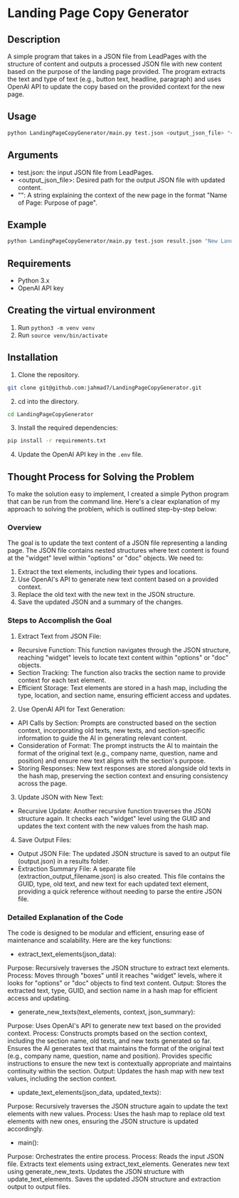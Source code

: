 # Landing Page Copy Generator

## Description

A simple program that takes in a JSON file from LeadPages with the structure of content and outputs a processed JSON file with new content based on the purpose of the landing page provided. The program extracts the text and type of text (e.g., button text, headline, paragraph) and uses OpenAI API to update the copy based on the provided context for the new page.

## Usage

```bash
python LandingPageCopyGenerator/main.py test.json <output_json_file> "<Name of Page: Purpose of page>"
```

## Arguments

- test.json: the input JSON file from LeadPages.
- <output_json_file>: Desired path for the output JSON file with updated content.
- "<Name of Page: Purpose of page>": A string explaining the context of the new page in the format "Name of Page: Purpose of page".

## Example

```bash
python LandingPageCopyGenerator/main.py test.json result.json "New Landing Page: Promoting a Summer Sale"
```

## Requirements

- Python 3.x
- OpenAI API key

## Creating the virtual environment

1. Run `python3 -m venv venv`
2. Run `source venv/bin/activate`


## Installation

1. Clone the repository.

```bash
git clone git@github.com:jahmad7/LandingPageCopyGenerator.git
```

2. cd into the directory.

```bash
cd LandingPageCopyGenerator
```

3. Install the required dependencies:

```bash
pip install -r requirements.txt
```

4. Update the OpenAI API key in the `.env` file.

## Thought Process for Solving the Problem

To make the solution easy to implement, I created a simple Python program that can be run from the command line. Here's a clear explanation of my approach to solving the problem, which is outlined step-by-step below:

### Overview
The goal is to update the text content of a JSON file representing a landing page. The JSON file contains nested structures where text content is found at the "widget" level within "options" or "doc" objects. We need to:

1. Extract the text elements, including their types and locations.
2. Use OpenAI's API to generate new text content based on a provided context.
3. Replace the old text with the new text in the JSON structure.
4. Save the updated JSON and a summary of the changes.

### Steps to Accomplish the Goal

1. Extract Text from JSON File:

- Recursive Function: This function navigates through the JSON structure, reaching "widget" levels to locate text content within "options" or "doc" objects.
- Section Tracking: The function also tracks the section name to provide context for each text element.
- Efficient Storage: Text elements are stored in a hash map, including the type, location, and section name, ensuring efficient access and updates.

2. Use OpenAI API for Text Generation:

- API Calls by Section: Prompts are constructed based on the section context, incorporating old texts, new texts, and section-specific information to guide the AI in generating relevant content.
- Consideration of Format: The prompt instructs the AI to maintain the format of the original text (e.g., company name, question, name and position) and ensure new text aligns with the section's purpose.
- Storing Responses: New text responses are stored alongside old texts in the hash map, preserving the section context and ensuring consistency across the page.

3. Update JSON with New Text:

- Recursive Update: Another recursive function traverses the JSON structure again. It checks each "widget" level using the GUID and updates the text content with the new values from the hash map.

4. Save Output Files:

- Output JSON File: The updated JSON structure is saved to an output file (output.json) in a results folder.
- Extraction Summary File: A separate file (extraction_output_filename.json) is also created. This file contains the GUID, type, old text, and new text for each updated text element, providing a quick reference without needing to parse the entire JSON file.


### Detailed Explanation of the Code
The code is designed to be modular and efficient, ensuring ease of maintenance and scalability. Here are the key functions:

- extract_text_elements(json_data):

Purpose: Recursively traverses the JSON structure to extract text elements.
Process: Moves through "boxes" until it reaches "widget" levels, where it looks for "options" or "doc" objects to find text content.
Output: Stores the extracted text, type, GUID, and section name in a hash map for efficient access and updating.

- generate_new_texts(text_elements, context, json_summary):

Purpose: Uses OpenAI's API to generate new text based on the provided context.
Process:
Constructs prompts based on the section context, including the section name, old texts, and new texts generated so far.
Ensures the AI generates text that maintains the format of the original text (e.g., company name, question, name and position).
Provides specific instructions to ensure the new text is contextually appropriate and maintains continuity within the section.
Output: Updates the hash map with new text values, including the section context.

- update_text_elements(json_data, updated_texts):

Purpose: Recursively traverses the JSON structure again to update the text elements with new values.
Process: Uses the hash map to replace old text elements with new ones, ensuring the JSON structure is updated accordingly.

- main():

Purpose: Orchestrates the entire process.
Process:
Reads the input JSON file.
Extracts text elements using extract_text_elements.
Generates new text using generate_new_texts.
Updates the JSON structure with update_text_elements.
Saves the updated JSON structure and extraction output to output files.
